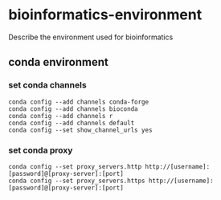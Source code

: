 # bioinformatics-environment
Describe the environment used for bioinformatics

## conda environment
###    set conda channels
```
conda config --add channels conda-forge
conda config --add channels bioconda
conda config --add channels r
conda config --add channels default
conda config --set show_channel_urls yes
```
### set conda proxy
```
conda config --set proxy_servers.http http://[username]:[password]@[proxy-server]:[port]
conda config --set proxy_servers.https http://[username]:[password]@[proxy-server]:[port]
```

